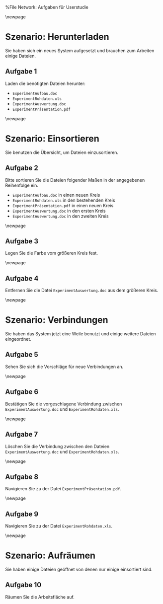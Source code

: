%File Network: Aufgaben für Userstudie

\newpage

# Szenario: Herunterladen

Sie haben sich ein neues System aufgesetzt und brauchen zum Arbeiten einige Dateien.

## Aufgabe 1

Laden die benötigten Dateien herunter:

- `ExperimentAufbau.doc`
- `ExperimentRohdaten.xls`
- `ExperimentAuswertung.doc`
- `ExperimentPräsentation.pdf`

\newpage

# Szenario: Einsortieren

Sie benutzen die Übersicht, um Dateien einzusortieren.

## Aufgabe 2

Bitte sortieren Sie die Dateien folgender Maßen in der angegebenen Reihenfolge ein.

- `ExperimentAufbau.doc` in einen neuen Kreis
- `ExperimentRohdaten.xls` in den bestehenden Kreis
- `ExperimentPräsentation.pdf` in einen neuen Kreis
- `ExperimentAuswertung.doc` in den ersten Kreis
- `ExperimentAuswertung.doc` in den zweiten Kreis

\newpage

## Aufgabe 3

Legen Sie die Farbe vom größeren Kreis fest.

\newpage

## Aufgabe 4

Entfernen Sie die Datei `ExperimentAuswertung.doc` aus dem größeren Kreis.

\newpage

# Szenario: Verbindungen

Sie haben das System jetzt eine Weile benutzt und einige weitere Dateien eingeordnet.

## Aufgabe 5

Sehen Sie sich die Vorschläge für neue Verbindungen an.

\newpage

## Aufgabe 6

Bestätigen Sie die vorgeschlagene Verbindung zwischen `ExperimentAuswertung.doc` und `ExperimentRohdaten.xls`.

\newpage

## Aufgabe 7

Löschen Sie die Verbindung zwischen den Dateien `ExperimentAuswertung.doc` und `ExperimentRohdaten.xls`.

\newpage

## Aufgabe 8

Navigieren Sie zu der Datei `ExperimentPräsentation.pdf`.

\newpage


## Aufgabe 9

Navigieren Sie zu der Datei `ExperimentRohdaten.xls`.

\newpage

# Szenario: Aufräumen

Sie haben einige Dateien geöffnet von denen nur einige einsortiert sind.

## Aufgabe 10

Räumen Sie die Arbeitsfläche auf.
